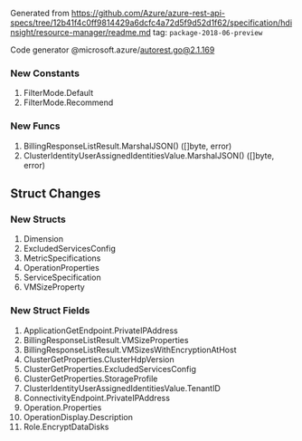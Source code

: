Generated from https://github.com/Azure/azure-rest-api-specs/tree/12b41f4c0ff9814429a6dcfc4a72d5f9d52d1f62/specification/hdinsight/resource-manager/readme.md tag: `package-2018-06-preview`

Code generator @microsoft.azure/autorest.go@2.1.169


### New Constants

1. FilterMode.Default
1. FilterMode.Recommend

### New Funcs

1. BillingResponseListResult.MarshalJSON() ([]byte, error)
1. ClusterIdentityUserAssignedIdentitiesValue.MarshalJSON() ([]byte, error)

## Struct Changes

### New Structs

1. Dimension
1. ExcludedServicesConfig
1. MetricSpecifications
1. OperationProperties
1. ServiceSpecification
1. VMSizeProperty

### New Struct Fields

1. ApplicationGetEndpoint.PrivateIPAddress
1. BillingResponseListResult.VMSizeProperties
1. BillingResponseListResult.VMSizesWithEncryptionAtHost
1. ClusterGetProperties.ClusterHdpVersion
1. ClusterGetProperties.ExcludedServicesConfig
1. ClusterGetProperties.StorageProfile
1. ClusterIdentityUserAssignedIdentitiesValue.TenantID
1. ConnectivityEndpoint.PrivateIPAddress
1. Operation.Properties
1. OperationDisplay.Description
1. Role.EncryptDataDisks
